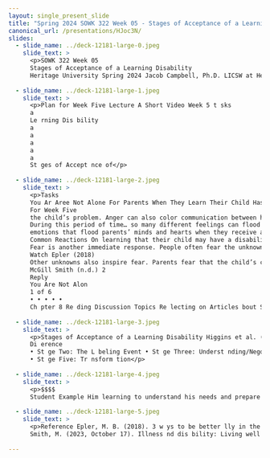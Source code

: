 ```yaml
---
layout: single_present_slide
title: "Spring 2024 SOWK 322 Week 05 - Stages of Acceptance of a Learning Disability"
canonical_url: /presentations/HJoc3N/
slides:
  - slide_name: ../deck-12181-large-0.jpeg
    slide_text: >
      <p>SOWK 322 Week 05
      Stages of Acceptance of a Learning Disability
      Heritage University Spring 2024 Jacob Campbell, Ph.D. LICSW at Heritage University</p>
      
  - slide_name: ../deck-12181-large-1.jpeg
    slide_text: >
      <p>Plan for Week Five Lecture A Short Video Week 5 t sks
      a
      Le rning Dis bility
      a
      a
      a
      a
      a
      St ges of Accept nce of</p>
      
  - slide_name: ../deck-12181-large-2.jpeg
    slide_text: >
      <p>Tasks
      You Ar Aree Not Alone For Parents When They Learn Their Child Has a Disability by Patricia McGill Smith
      For Week Five
      the child’s problem. Anger can also color communication between husband and wife or with grandparents or significant others in the family. Early on, it seems that the anger is so intense that it touches almost anyone, because it is triggered by the feelings of grief and inexplicable loss that one does not know how to explain or deal with.
      During this period of time… so many different feelings can flood the mind and the heart… If you have recently learned that your child is developmentally delayed or has a disability (which may or may not be completely defined), this message may be for you. It is written from the personal perspective of a parent who has shared this experience and all that goes with it. When parents learn about any difficulty or problem in their child’s development, this information comes as a tremendous blow. The day my child was diagnosed as having a disability, I was devastated—and so confused that I recall little else about those first days other than the heartbreak. Another parent described this event as a “black sack” being pulled down over her head, blocking her ability to hear, see, and think in normal ways. Another parent described the trauma as “having a knife stuck” in her heart. Perhaps these descriptions seem a bit dramatic, yet it has been my experience that they may not sufficiently describe the many
      emotions that flood parents’ minds and hearts when they receive any bad news about their child. Many things can be done to help yourself through this period of trauma. That is what this paper is all about. In order to talk about some of the good things that can happen to alleviate the anxiety, let us first take a look at some of the reactions that occur.
      Common Reactions On learning that their child may have a disability, most parents react in ways that have been shared by all parents before them who have also been faced with this disappointment and this enormous challenge. One of the first reactions is denial—“This cannot be happening to me, to my child, to our family.” Denial rapidly merges with anger, which may be directed toward the medical personnel who were involved in providing the information about
      Fear is another immediate response. People often fear the unknown more than they fear the known. Having the complete diagnosis and some knowledge of the child’s future prospects can be easier than uncertainty. In either case, however, fear of the future is a common emotion: “What is going to happen to this child when he is five years old, when he is twelve, when he is twenty-one? What is going to happen to this child when I am gone?” Then other questions arise: “Will he ever learn? Will he ever go to college? Will he or she have the capability of loving and living and laughing and doing all the things that we had planned?”
      Watch Epler (2018)
      Other unknowns also inspire fear. Parents fear that the child’s condition will be the very worst it possibly could be. Over the years, I have spoken with so many parents who said that their first thoughts were totally bleak. One expects the worst. Memories return of persons with disabilities one has known. Sometimes there is guilt over some
      McGill Smith (n.d.) 2
      Reply
      You Are Not Alon
      1 of 6
      • • • • •
      Ch pter 8 Re ding Discussion Topics Re lecting on Articles bout Supports Onset of Dis bility During the Course of Dis bility Developing Accept nce Rel ted to Outcome</p>
      
  - slide_name: ../deck-12181-large-3.jpeg
    slide_text: >
      <p>Stages of Acceptance of a Learning Disability Higgins et al. (2002) • St ge One: Aw reness of
      Di erence
      • St ge Two: The L beling Event • St ge Three: Underst nding/Negoti ting the L bel • St ge Four: Comp rtment liz tion
      • St ge Five: Tr nsform tion</p>
      
  - slide_name: ../deck-12181-large-4.jpeg
    slide_text: >
      <p>$$$$
      Student Example Him learning to understand his needs and prepare for life</p>
      
  - slide_name: ../deck-12181-large-5.jpeg
    slide_text: >
      <p>Reference Epler, M. B. (2018). 3 w ys to be better lly in the workpl ce [Video]. TED. https:// www.ted.com/t lks/melind _bri n <em>epler_3_w ys_to_be</em> <em>better</em> lly_in_the_workpl ce Higgins, E. L., R skind, M. H., Goldberg, R. J., &amp; Herm n, K. L. (2002). St ges of ccept nce of le rning dis bility: The imp ct of l beling. Le rning Dis bility Qu rterly, 25(1), 3-18. https:// doi.org/10.2307/1511187 McGill Smith, P. (n.d.). You re not lone: For p rents when they le rn th t their child h s dis bility. Center for P rent Inform tion &amp; Resources. https://www.p rentcenterhub.org/ not lone/ Rothm n, J. (2018). Soci l work pr ctice cross dis bility (2nd ed.). Routledge
      Smith, M. (2023, October 17). Illness nd dis bility: Living well with dis bility. HelpGuide. https://www.helpguide.org/ rticles/he lthy-living/living-well-with- -dis bility.htm</p>
      
---
```

